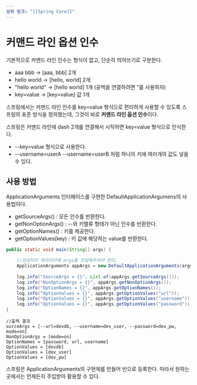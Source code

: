 ```yaml
---
상위 링크: "[[Spring Core]]"
---
```

# 커맨드 라인 옵션 인수
기본적으로 커맨드 라인 인수는 형식이 없고, 단순히 띄어쓰기로 구분한다.
* aaa bbb -> \[aaa, bbb] 2개
* hello world -> \[hello, world] 2개
* "hello world" -> \[hello world] 1개 (공백을 연결하려면 "를 사용하자)
* key=value -> \[key=value] 값 1개

스프링에서는 커맨드 라인 인수를 key=value 형식으로 편리하게 사용할 수 있도록 스프링의 표준 방식을 정의했는데, 그것이 바로 **커맨드 라인 옵션 인수**이다.

스프링은 커맨드 라인에 dash 2개를 연결해서 시작하면 key=value 형식으로 인식한다.
* --key=value 형식으로 사용한다.
* --username=userA --username=userB 처럼 하나의 키에 여러개의 값도 넣을 수 있다.

## 사용 방법
ApplicationArguments 인터페이스를 구현한 DefaultApplicationArgumens의 사용법이다.

* getSourceArgs() : 모든 인수를 반환한다.
* getNonOptionArgs() : --와 키밸류 형태가 아닌 인수를 반환한다.
* getOptionNames() : 키를 제공한다.
* getOptionValues(key) : 키 값에 해당하는 value를 반환한다.

```java
public static void main(String[] args) {  

	//생성자의 파라미터에 args를 전달해주어야 한다.
    ApplicationArguments appArgs = new DefaultApplicationArguments(args); 
     
    log.info("SourceArgs = {}", List.of(appArgs.getSourceArgs()));  
    log.info("NonOptionArgs = {}", appArgs.getNonOptionArgs());  
    log.info("OptionNames = {}", appArgs.getOptionNames());  
    log.info("OptionValues = {}", appArgs.getOptionValues("url"));  
    log.info("OptionValues = {}", appArgs.getOptionValues("username"));  
    log.info("OptionValues = {}", appArgs.getOptionValues("password"));  
}
```

```
//출력 결과
ourceArgs = [--url=devdb, --username=dev_user, --password=dev_pw, mode=on]
NonOptionArgs = [mode=on]
OptionNames = [password, url, username]
OptionValues = [devdb]
OptionValues = [dev_user]
OptionValues = [dev_pw]
```

스프링은 ApplicationArguments의 구현체를 만들어 빈으로 등록한다. 따라서 원하는 곳에서는 언제든지 주입받아 활용할 수 있다.